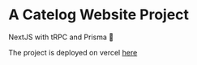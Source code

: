 # A Catelog Website Project

NextJS with tRPC and Prisma 🎃

The project is deployed on vercel [here](https://media-tracking-website.vercel.app/)
